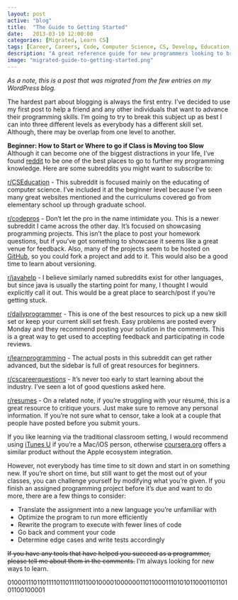 ```yaml
---
layout: post
active: "blog"
title:  "The Guide to Getting Started"
date:   2013-03-10 12:00:00
categories: [Migrated, Learn CS]
tags: [Career, Careers, Code, Computer Science, CS, Develop, Education, GitHub, Help, Java, Programming, Reddit, Resume]
description: "A great reference guide for new programmers looking to branch out from the classroom."
image: "migrated-guide-to-getting-started.png"
---
```

*As a note, this is a post that was migrated from the few entries on my WordPress blog.*

The hardest part about blogging is always the first entry. I’ve decided to use my first post to help a friend and any other individuals that want to advance their programming skills. I’m going to try to break this subject up as best I can into three different levels as everybody has a different skill set. Although, there may be overlap from one level to another.

**Beginner: How to Start or Where to go if Class is Moving too Slow**
Although it can become one of the biggest distractions in your life, I’ve found [reddit](http://www.reddit.com) to be one of the best places to go to further my programming knowledge. Here are some subreddits you might want to subscribe to:

[r/CSEducation](http://www.reddit.com/r/CSEducation) - This subreddit is focused mainly on the educating of computer science. I’ve included it at the beginner level because I’ve seen many great websites mentioned and the curriculums covered go from elementary school up through graduate school.

[r/codepros](http://www.reddit.com/r/codepros) - Don’t let the pro in the name intimidate you. This is a newer subreddit I came across the other day. It’s focused on showcasing programming projects. This isn’t the place to post your homework questions, but if you’ve got something to showcase it seems like a great venue for feedback. Also, many of the projects seem to be hosted on [GitHub](https://github.com/), so you could fork a project and add to it. This would also be a good time to learn about versioning.

[r/javahelp](http://www.reddit.com/r/javahelp) - I believe similarly named subreddits exist for other languages, but since java is usually the starting point for many, I thought I would explicitly call it out. This would be a great place to search/post if you’re getting stuck.

[r/dailyprogrammer](http://www.reddit.com/r/dailyprogrammer) - This is one of the best resources to pick up a new skill set or keep your current skill set fresh. Easy problems are posted every Monday and they recommend posting your solution in the comments. This is a great way to get used to accepting feedback and participating in code reviews.

[r/learnprogramming](http://www.reddit.com/r/learnprogramming) - The actual posts in this subreddit can get rather advanced, but the sidebar is full of great resources for beginners.

[r/cscareerquestions](http://www.reddit.com/r/cscareerquestions) - It’s never too early to start learning about the industry. I’ve seen a lot of good questions asked here.

[r/resumes](http://www.reddit.com/r/resumes) - On a related note, if you’re struggling with your résumé, this is a great resource to critique yours. Just make sure to remove any personal information. If you’re not sure what to censor, take a look at a couple that people have posted before you submit yours.

If you like learning via the traditional classroom setting, I would recommend using [iTunes U](http://www.apple.com/education/itunes-u/) if you’re a Mac/iOS person, otherwise [coursera.org](http://coursera.org/) offers a similar product without the Apple ecosystem integration.

However, not everybody has time time to sit down and start in on something new. If you’re short on time, but still want to get the most out of your classes, you can challenge yourself by modifying what you’re given. If you finish an assigned programming project before it’s due and want to do more, there are a few things to consider:

- Translate the assignment into a new language you’re unfamiliar with
- Optimize the program to run more efficiently
- Rewrite the program to execute with fewer lines of code
- Go back and comment your code
- Determine edge cases and write tests accordingly

<s>If you have any tools that have helped you succeed as a programmer, please tell me about them in the comments.</s> I’m always looking for new ways to learn.

01000111011011110110111101100100001000000110110001110101011000110110101100100001
